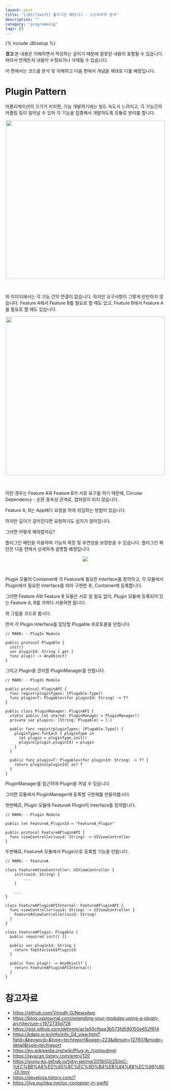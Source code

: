```yaml
---
layout: post
title: "[iOS][Swift] 플러그인 패턴(1) - 소스위주의 분석"
description: ""
category: "programming"
tags: []
---
```

{% include JB/setup %}

<div class="alert warning"><strong>경고</strong>:본 내용은 이해하면서 작성하는 글이기 때문에 잘못된 내용이 포함될 수 있습니다. 따라서 언제든지 내용이 수정되거나 삭제될 수 있습니다.</div>

이 편에서는 코드를 분석 및 이해하고 다음 편에서 개념을 제대로 다룰 예정입니다.

# Plugin Pattern

어플리케이션의 크기가 커지면, 기능 개발하기에는 빌드 속도가 느려지고, 각 기능간의 커플링 등이 일어날 수 있어 각 기능을 집중해서 개발하도록 모듈로 분리를 합니다.

<p style="text-align:center;"><img src="{{ site.production_url }}/image/2020/06/18_1.png" style="width: 500px"/></p><br/>

위 이미지에서는 각 기능 간의 연결이 없습니다. 하지만 요구사항이 그렇게 만만하지 않습니다. Feature A에서 Feature B를 필요로 할 때도 있고, Feature B에서 Feature A를 필요로 할 때도 있습니다.

<p style="text-align:center;"><img src="{{ site.production_url }}/image/2020/06/18_2.png" style="width: 500px"/></p><br/>

이런 경우는 Feature A와 Feature B가 서로 요구를 하기 때문에, Circular Dependency - 순환 종속성 관계로, 컴파일이 되지 않습니다.

Feature A, B는 App에다 요청을 하여 위임하는 방법이 있습니다. 

<!-- App 에다 위임하는 그림 -->

하지만 깊이가 깊어진다면 요청하기도 쉽지가 않아집니다.

<!-- 뎁스가 깊은 그림 -->

그러면 어떻게 해야할까요?

플러그인 패턴을 이용하여 기능의 확장 및 유연성을 보장받을 수 있습니다. 플러그인 패턴은 다음 편에서 상세하게 설명할 예정입니다.

<p style="text-align:center;"><img src="{{ site.production_url }}/image/2020/06/18_5.png"/></p><br/>

Plugin 모듈의 Container에 각 Feature에 필요한 Interface를 정의하고, 각 모듈에서 Plugin에서 필요한 Interface를 따라 구현한 후, Container에 등록합니다.

그러면 Feature A와 Feature B 모듈은 서로 알 필요 없이, Plugin 모듈에 등록되어 있는 Feature A, B를 가져다 사용하면 됩니다.

위 그림을 코드로 봅시다.

먼저 각 Plugin Interface를 담당할 Plugable 프로토콜을 만듭니다.

```
// MARK: - PlugIn Module

public protocol Plugable {
  init()
  var pluginId: String { get }
  func plug() -> AnyObject?
}
```

그리고 Plugin을 관리할 PluginManager를 만듭니다.

```
// MARK: - PlugIn Module

public protocol PluginAPI {
  func regist(pluginTypes: [Plugable.Type])
  func plugin<T: Plugable>(for pluginId: String) -> T?
}

public class PluginManager: PluginAPI {
  static public let shared: PluginManager = PluginManager()
  private var plugins: [String: Plugable] = [:]

  public func regist(pluginTypes: [Plugable.Type]) {
    pluginTypes.forEach { pluginType in
      let plugin = pluginType.init()
      plugins[plugin.pluginId] = plugin
    }
  }

  public func plugin<T: Plugable>(for pluginId: String) -> T? {
    return plugins[pluginId] as? T
  }
}
```

PluginManager를 접근하여 Plugin을 꺼낼 수 있습니다.

그러면 모듈에서 PluginManager에 등록할 구현체를 만들어봅시다.

첫번째로, Plugin 모듈에 FeatureA Plugin의 Interface를 정의합니다.

```
// MARK: - Plugin Module

public let FeatureA_PluginId = "FeatureA_Plugin"

public protocol FeatureAPluginAPI {
  func viewController(uuid: String) -> UIViewController
}
```

두번째로, FeatureA 모듈에서 Plugin으로 등록할 기능을 만듭니다.

```
// MARK: - FeatureA

class FeatureAViewController: UIViewController {
	init(uuid: String) {
		...
	}

	...
}

class FeatureAPluginAPIInternal: FeatureAPluginAPI {
  func viewController(uuid: String) -> UIViewController {
    FeatureAViewController(uuid: String)
  }
}

class FeatureAPlugin: Plugable {
  public required init() {}

  public var pluginId: String {
    return TopStoriesUIPluginId
  }

  public func plug() -> AnyObject? {
    return FeatureAPluginAPIInternal()
  }
}
```




# 참고자료 

* https://github.com/Vinodh-G/NewsApp 
* https://blog.usejournal.com/extending-your-modules-using-a-plugin-architecture-c1972735d728 
* https://gist.github.com/dehrom/ac1a50cfbee3b573fd590150e652f914 
* https://kdata.or.kr/info/info_04_view.html?field=&keyword=&type=techreport&page=223&dbnum=127607&mode=detail&type=techreport 
* https://en.wikipedia.org/wiki/Plug-in_(computing)
* https://javacan.tistory.com/entry/120
* https://gunju-ko.github.io/toby-spring/2019/03/25/IoC-%EC%BB%A8%ED%85%8C%EC%9D%B4%EB%84%88%EC%99%80-DI.html
* https://develogs.tistory.com/7
* https://ilya.puchka.me/ioc-container-in-swift/

<!--
//
//  Copyright (c) 2017. Uber Technologies
//
//  Licensed under the Apache License, Version 2.0 (the "License");
//  you may not use this file except in compliance with the License.
//  You may obtain a copy of the License at
//
//  http://www.apache.org/licenses/LICENSE-2.0
//
//  Unless required by applicable law or agreed to in writing, software
//  distributed under the License is distributed on an "AS IS" BASIS,
//  WITHOUT WARRANTIES OR CONDITIONS OF ANY KIND, either express or implied.
//  See the License for the specific language governing permissions and
//  limitations under the License.
//

import RIBs
import RxSwift
import UIKit

/// Game app delegate.
@UIApplicationMain
public class AppDelegate: UIResponder, UIApplicationDelegate {

    /// The window.
    public var window: UIWindow?

    /// Tells the delegate that the launch process is almost done and the app is almost ready to run.
    ///
    /// - parameter application: Your singleton app object.
    /// - parameter launchOptions: A dictionary indicating the reason the app was launched (if any). The contents of
    ///   this dictionary may be empty in    situations where the user launched the app directly. For information about
    ///   the possible keys in this dictionary and how to handle them, see Launch Options Keys.
    /// - returns: false if the app cannot handle the URL resource or continue a user activity, otherwise return true.
    public func application(_ application: UIApplication, didFinishLaunchingWithOptions launchOptions: [UIApplicationLaunchOptionsKey: Any]?) -> Bool {
        let window = UIWindow(frame: UIScreen.main.bounds)

        PluginManager.shared.load(pluginTypes: [LoggedInPlugin.self])

        self.window = window

        let launchRouter = RootBuilder(dependency: AppComponent()).build()
        self.launchRouter = launchRouter
        launchRouter.launch(from: window)

        return true
    }

    // MARK: - Private

    private var launchRouter: LaunchRouting?
}


// MARK: - Plugin Module
public protocol Plugable {
    init()
    var pluginId: String { get }
    func plug() -> AnyObject?
}

public protocol PluginAPI {
    func load(pluginTypes: [Plugable.Type])
    func plugin(for pluginId: String) -> Plugable?
}

public class PluginManager: PluginAPI {

    static public let shared: PluginManager = PluginManager()
    private var plugins: [String: Plugable] = [:]

    public func load(pluginTypes: [Plugable.Type]) {

        pluginTypes.forEach { (pluginType) in
            let plugin = pluginType.init()
            plugins[plugin.pluginId] = plugin
        }
    }

    public func plugin(for pluginId: String) -> Plugable? {
        return plugins[pluginId]
    }
}

public let LoggedInPluginBuildId: String = "LoggedInPluginBuildId"

public protocol LoggedInPluginListener: class {}

public protocol LoggedInPluginDependency: Dependency {
    var viewController: ViewControllable { get }
    var player1Name: String { get }
    var player2Name: String { get }
}

public protocol LoggedInPluginBuildable: Buildable {
    init(dependency: LoggedInPluginDependency)
    func build(withListener listener: LoggedInPluginListener) -> Routing
}





// MARK: - LoggedIn Module
class LoggedInPluginAdapter: LoggedInPluginBuildable, LoggedInListener {
    private class Component: LoggedInDependency {
        private class ViewControllerWrapper: LoggedInViewControllable {
            func present(viewController: ViewControllable) {
                uiviewController.present(viewController.uiviewController, animated: true, completion: nil)
            }

            func dismiss(viewController: ViewControllable) {
                viewController.uiviewController.dismiss(animated: true, completion: nil)
            }

            var uiviewController: UIViewController
            init(viewControllable: ViewControllable) {
                self.uiviewController = viewControllable.uiviewController
            }
        }
        var loggedInViewController: LoggedInViewControllable

        init(viewControllable: ViewControllable) {
            self.loggedInViewController = ViewControllerWrapper(viewControllable: viewControllable)
        }
    }

    private weak var listener: LoggedInPluginListener?

    func build(withListener listener: LoggedInPluginListener, player1Name: String, player2Name: String, viewController: ViewControllable) -> Routing {
        self.listener = listener
        let component = Component(viewControllable: viewController)
        let builder = LoggedInBuilder(dependency: component)
        let router = builder.build(withListener: self, player1Name: player1Name, player2Name: player1Name)
        return router
    }
}

public class LoggedInPlugin: Plugable {
    public required init() {}

    public var pluginId: String {
        LoggedInPluginBuildId
    }

    public func plug() -> AnyObject.Type? {
        LoggedInPluginAdapter.self
    }
}


import RIBs

protocol RootDependency: Dependency {
    // TODO: Declare the set of dependencies required by this RIB, but cannot be
    // created by this RIB.
}

final class RootComponent: Component<RootDependency> {

    let rootViewController: RootViewController

    init(dependency: RootDependency,
         rootViewController: RootViewController) {
        self.rootViewController = rootViewController
        super.init(dependency: dependency)
    }
}

// MARK: - Builder

protocol RootBuildable: Buildable {
    func build() -> LaunchRouting
}

final class RootBuilder: Builder<RootDependency>, RootBuildable {

    override init(dependency: RootDependency) {
        super.init(dependency: dependency)
    }

    func build() -> LaunchRouting {
        let viewController = RootViewController()
        let component = RootComponent(dependency: dependency,
                                      rootViewController: viewController)
        let interactor = RootInteractor(presenter: viewController)

        let loggedOutBuilder = LoggedOutBuilder(dependency: component)
//        let loggedInBuilder = LoggedInBuilder(dependency: component)
        let loggedInBuilder = PluginManager.shared.plugin(for: LoggedInPluginBuildId)?.plug() as? LoggedInPluginBuildable


        return RootRouter(interactor: interactor,
                          viewController: viewController,
                          loggedOutBuilder: loggedOutBuilder,
                          loggedInBuilder: loggedInBuilder)
    }
}







import RIBs

protocol RootInteractable: Interactable, LoggedOutListener, LoggedInPluginListener {
    var router: RootRouting? { get set }
    var listener: RootListener? { get set }
}

protocol RootViewControllable: ViewControllable {
    func present(viewController: ViewControllable)
    func dismiss(viewController: ViewControllable)
}

final class RootRouter: LaunchRouter<RootInteractable, RootViewControllable>, RootRouting {

    init(interactor: RootInteractable,
         viewController: RootViewControllable,
         loggedOutBuilder: LoggedOutBuildable,
         loggedInBuilder: LoggedInPluginBuildable?) {
        self.loggedOutBuilder = loggedOutBuilder
        self.loggedInBuilder = loggedInBuilder
        super.init(interactor: interactor, viewController: viewController)
        interactor.router = self
    }

    override func didLoad() {
        super.didLoad()

        routeToLoggedOut()
    }

    func routeToLoggedIn(withPlayer1Name player1Name: String, player2Name: String) {
        // Detach logged out.
        if let loggedOut = self.loggedOut {
            detachChild(loggedOut)
            viewController.dismiss(viewController: loggedOut.viewControllable)
            self.loggedOut = nil
        }

        if let loggedIn = loggedInBuilder?.build(withListener: interactor, player1Name: player1Name, player2Name: player2Name) {
            attachChild(loggedIn)
        }
    }

    // MARK: - Private

    private let loggedOutBuilder: LoggedOutBuildable
    private let loggedInBuilder: LoggedInPluginBuildable?

    private var loggedOut: ViewableRouting?

    private func routeToLoggedOut() {
        let loggedOut = loggedOutBuilder.build(withListener: interactor)
        self.loggedOut = loggedOut
        attachChild(loggedOut)
        viewController.present(viewController: loggedOut.viewControllable)
    }
}

-->
